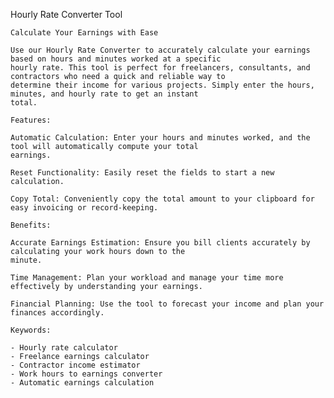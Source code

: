 Hourly Rate Converter Tool

    Calculate Your Earnings with Ease

    Use our Hourly Rate Converter to accurately calculate your earnings based on hours and minutes worked at a specific
    hourly rate. This tool is perfect for freelancers, consultants, and contractors who need a quick and reliable way to
    determine their income for various projects. Simply enter the hours, minutes, and hourly rate to get an instant
    total.

    Features:

    Automatic Calculation: Enter your hours and minutes worked, and the tool will automatically compute your total
    earnings.

    Reset Functionality: Easily reset the fields to start a new calculation.

    Copy Total: Conveniently copy the total amount to your clipboard for easy invoicing or record-keeping.

    Benefits:

    Accurate Earnings Estimation: Ensure you bill clients accurately by calculating your work hours down to the
    minute.

    Time Management: Plan your workload and manage your time more effectively by understanding your earnings.

    Financial Planning: Use the tool to forecast your income and plan your finances accordingly.

    Keywords:

    - Hourly rate calculator
    - Freelance earnings calculator
    - Contractor income estimator
    - Work hours to earnings converter
    - Automatic earnings calculation
